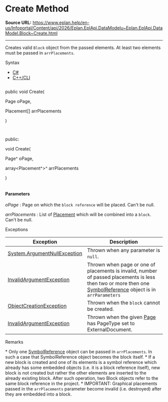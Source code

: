 # Create Method

**Source URL:** https://www.eplan.help/en-us/Infoportal/Content/api/2026/Eplan.EplApi.DataModelu~Eplan.EplApi.DataModel.Block~Create.html

---

Creates valid `Block` object from the passed elements. At least two elements must be passed in `arrPlacements`.

Syntax

- [C#](#i-syntax-CS)
- [C++/CLI](#i-syntax-CPP2005)

```
```
public void Create( 

   Page oPage,

   Placement[] arrPlacements

)
```
```

```
```
public:

void Create( 

   Page^ oPage,

   array<Placement^>^ arrPlacements

)
```
```

#### Parameters

*oPage*
:   Page on which the `block reference` will be placed. Can't be null.

*arrPlacements*
:   List of [Placement](Eplan.EplApi.DataModelu~Eplan.EplApi.DataModel.Placement.html) which will be combined into a `block`. Can't be null.

Exceptions

| Exception | Description |
| --- | --- |
| [System.ArgumentNullException](#) | Thrown when any parameter is `null`. |
| [InvalidArgumentException](Eplan.EplApi.DataModelu~Eplan.EplApi.DataModel.InvalidArgumentException.html) | Thrown when page or one of placements is invalid, number of passed placements is less then two or more then one [SymbolReference](Eplan.EplApi.DataModelu~Eplan.EplApi.DataModel.SymbolReference.html) object is in `arrParameters` |
| [ObjectCreationException](Eplan.EplApi.DataModelu~Eplan.EplApi.DataModel.ObjectCreationException.html) | Thrown when the `block` cannot be created. |
| [InvalidArgumentException](Eplan.EplApi.DataModelu~Eplan.EplApi.DataModel.InvalidArgumentException.html) | Thrown when the given [Page](Eplan.EplApi.DataModelu~Eplan.EplApi.DataModel.Page.html) has PageType set to ExternalDocument. |

Remarks

\* Only one [SymbolReference](Eplan.EplApi.DataModelu~Eplan.EplApi.DataModel.SymbolReference.html) object can be passed in `arrPlacements`. In such a case that SymbolReference object becomes the block itself. \* If a new block is created and one of its elements is a symbol reference which already has some embedded objects (i.e. it is a block reference itself), new block is not created but rather the other elements are inserted to the already existing block. After such operation, two Block objects refer to the same block reference in the project. \* IMPORTANT: Graphical placements passed in the `arrPlacements` parameter become invalid (i.e. destroyed) after they are embedded into a block.
